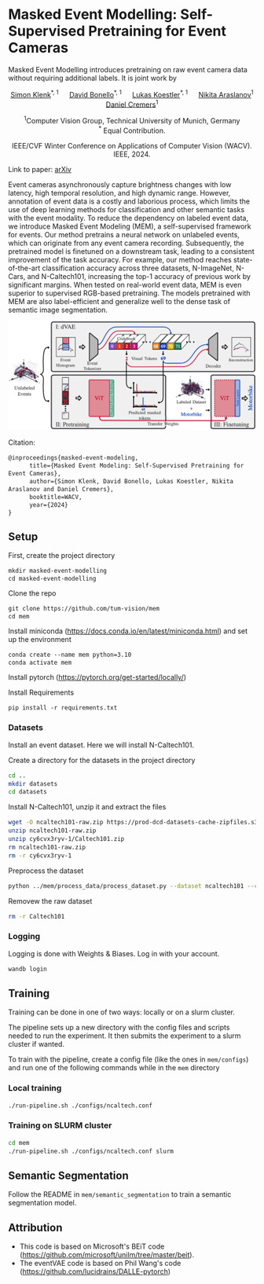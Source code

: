 # Masked Event Modelling: Self-Supervised Pretraining for Event Cameras

Masked Event Modelling introduces pretraining on raw event camera data without requiring additional labels. It is joint work by

<p align="center">
    <a href="https://vision.in.tum.de/members/klenk">Simon Klenk</a><sup>*, 1</sup> &emsp;
    <a href="https://www.linkedin.com/in/david-bonello-3a7085152/">David Bonello</a><sup>*, 1</sup> &emsp;
    <a href="https://lukaskoestler.com">Lukas Koestler</a><sup>*, 1</sup> &emsp;
    <a href="https://arnike.github.io/">Nikita Araslanov</a><sup>1</sup> &emsp;
    <a href="https://vision.in.tum.de/members/cremers">Daniel Cremers</a><sup>1</sup> &emsp;
</p>

<p align="center">
    <sup>1</sup>Computer Vision Group, Technical University of Munich, Germany <br> &emsp;
    <sup>*</sup> Equal Contribution.</sup> &emsp;
</p>

<p align="center">
    IEEE/CVF Winter Conference on Applications of Computer Vision (WACV). IEEE, 2024.
</p>

Link to paper: [arXiv](https://arxiv.org/abs/2212.10368)

Event cameras asynchronously capture brightness changes with low latency, high temporal resolution, and high dynamic range. However, annotation of event data is a costly and laborious process, which limits the use of deep learning methods for classification and other semantic tasks with the event modality. To reduce the dependency on labeled event data, we introduce Masked Event Modeling (MEM), a self-supervised framework for events. Our method pretrains a neural network on unlabeled events, which can originate from any event camera recording. Subsequently, the pretrained model is finetuned on a downstream task, leading to a consistent improvement of the task accuracy.
For example, our method reaches state-of-the-art classification accuracy across three datasets, N-ImageNet, N-Cars, and N-Caltech101, increasing the top-1 accuracy of previous work by significant margins. When tested on real-world event data, MEM is even superior to supervised RGB-based pretraining. The models pretrained with MEM are also label-efficient and generalize well to the dense task of semantic image segmentation.

![MEM](mem-pipeline-figure.png)

Citation:
```
@inproceedings{masked-event-modeling,
      title={Masked Event Modeling: Self-Supervised Pretraining for Event Cameras}, 
      author={Simon Klenk, David Bonello, Lukas Koestler, Nikita Araslanov and Daniel Cremers},
      booktitle=WACV,
      year={2024}
}
```

## Setup

First, create the project directory
```
mkdir masked-event-modelling
cd masked-event-modelling
```

Clone the repo
```
git clone https://github.com/tum-vision/mem
cd mem
```

Install miniconda (https://docs.conda.io/en/latest/miniconda.html) and set up the environment
```
conda create --name mem python=3.10
conda activate mem
```

Install pytorch (https://pytorch.org/get-started/locally/)

Install Requirements
```
pip install -r requirements.txt
```


### Datasets

Install an event dataset. Here we will install N-Caltech101.

Create a directory for the datasets in the project directory
```bash
cd ..
mkdir datasets
cd datasets
```

Install N-Caltech101, unzip it and extract the files
```bash
wget -O ncaltech101-raw.zip https://prod-dcd-datasets-cache-zipfiles.s3.eu-west-1.amazonaws.com/cy6cvx3ryv-1.zip
unzip ncaltech101-raw.zip
unzip cy6cvx3ryv-1/Caltech101.zip
rm ncaltech101-raw.zip
rm -r cy6cvx3ryv-1
```

Preprocess the dataset
```bash
python ../mem/process_data/process_dataset.py --dataset ncaltech101 --cores 4 --input Caltech101 --output ncaltech101 --split ../mem/configs/splits/ncaltech101.txt
```

Removew the raw dataset
```bash
rm -r Caltech101
```


### Logging

Logging is done with Weights & Biases. Log in with your account.

```bash
wandb login
```


## Training

Training can be done in one of two ways: locally or on a slurm cluster.

The pipeline sets up a new directory with the config files and scripts needed to run the experiment. It then submits the experiment to a slurm cluster if wanted.

To train with the pipeline, create a config file (like the ones in `mem/configs`) and run one of the following commands while in the `mem` directory

### Local training

```bash
./run-pipeline.sh ./configs/ncaltech.conf
```

### Training on SLURM cluster

```bash
cd mem
./run-pipeline.sh ./configs/ncaltech.conf slurm
```


## Semantic Segmentation

Follow the README in `mem/semantic_segmentation` to train a semantic segmentation model.


## Attribution

- This code is based on Microsoft's BEiT code (https://github.com/microsoft/unilm/tree/master/beit).
- The eventVAE code is based on Phil Wang's code (https://github.com/lucidrains/DALLE-pytorch)
